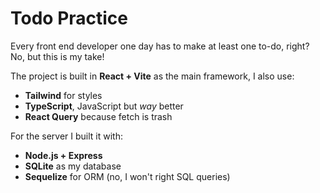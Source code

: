 # Todo Practice

Every front end developer one day has to make at least one to-do, right? No, but this is my take!

The project is built in **React + Vite** as the main framework, I also use:
- **Tailwind** for styles
- **TypeScript**, JavaScript but *way* better
- **React Query** because fetch is trash

For the server I built it with:
- **Node.js + Express**
- **SQLite** as my database
- **Sequelize** for ORM (no, I won't right SQL queries)

